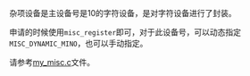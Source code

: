 杂项设备是主设备号是10的字符设备，是对字符设备进行了封装。

申请的时候使用`misc_register`即可，对于此设备号，可以动态指定`MISC_DYNAMIC_MINO`，也可以手动指定。

请参考[my_misc.c](./my_misc.c)文件。